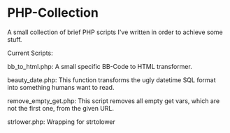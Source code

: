 # PHP-Collection
A small collection of brief PHP scripts I've written in order to achieve some stuff.

Current Scripts:

bb_to_html.php:  A small specific BB-Code to HTML transformer.

beauty_date.php:  This function transforms the ugly datetime SQL format into something humans want to read.

remove_empty_get.php: This script removes all empty get vars, which are not the first one, from the given URL.

strlower.php: Wrapping for strtolower
